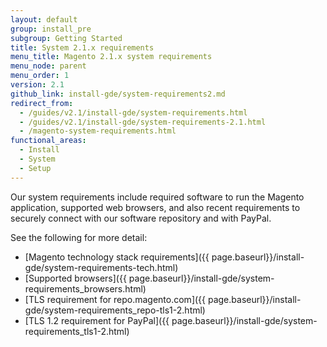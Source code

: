 ```yaml
---
layout: default
group: install_pre
subgroup: Getting Started
title: System 2.1.x requirements
menu_title: Magento 2.1.x system requirements
menu_node: parent
menu_order: 1
version: 2.1
github_link: install-gde/system-requirements2.md
redirect_from:
  - /guides/v2.1/install-gde/system-requirements.html
  - /guides/v2.1/install-gde/system-requirements-2.1.html
  - /magento-system-requirements.html
functional_areas:
  - Install
  - System
  - Setup
---
```


Our system requirements include required software to run the Magento application, supported web browsers, and also recent requirements to securely connect with our software repository and with PayPal.

See the following for more detail:

*	[Magento technology stack requirements]({{ page.baseurl}}/install-gde/system-requirements-tech.html)
*	[Supported browsers]({{ page.baseurl}}/install-gde/system-requirements_browsers.html)
*	[TLS requirement for repo.magento.com]({{ page.baseurl}}/install-gde/system-requirements_repo-tls1-2.html)
*	[TLS 1.2 requirement for PayPal]({{ page.baseurl}}/install-gde/system-requirements_tls1-2.html)
